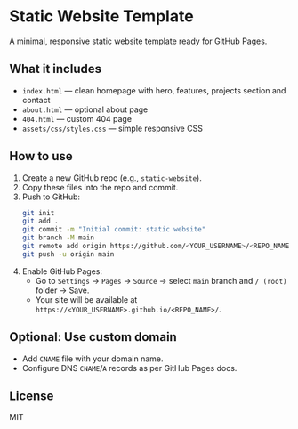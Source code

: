 # Static Website Template

A minimal, responsive static website template ready for GitHub Pages.

## What it includes
- `index.html` — clean homepage with hero, features, projects section and contact
- `about.html` — optional about page
- `404.html` — custom 404 page
- `assets/css/styles.css` — simple responsive CSS

## How to use
1. Create a new GitHub repo (e.g., `static-website`).
2. Copy these files into the repo and commit.
3. Push to GitHub:
   ```bash
   git init
   git add .
   git commit -m "Initial commit: static website"
   git branch -M main
   git remote add origin https://github.com/<YOUR_USERNAME>/<REPO_NAME>.git
   git push -u origin main
   ```
4. Enable GitHub Pages:
   - Go to `Settings` → `Pages` → `Source` → select `main` branch and `/ (root)` folder → Save.
   - Your site will be available at `https://<YOUR_USERNAME>.github.io/<REPO_NAME>/`.

## Optional: Use custom domain
- Add `CNAME` file with your domain name.
- Configure DNS `CNAME`/`A` records as per GitHub Pages docs.

## License
MIT
